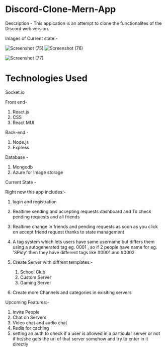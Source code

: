 # Discord-Clone-Mern-App
Description -
This appication is an attempt to clone the functionalites of the Discord web version.

Images of Current state:-

![Screenshot (75)](https://user-images.githubusercontent.com/73217093/204859563-a0385786-11cb-469d-b391-73abadbeb282.png)
![Screenshot (76)](https://user-images.githubusercontent.com/73217093/204859745-87c37941-c8c8-43f8-86a0-2314f9be6478.png)

![Screenshot (77)](https://user-images.githubusercontent.com/73217093/204859588-d15d2b17-a8b9-484d-82b1-bb6e3bc3d836.png)

# Technologies Used

Socket.io

Front end-

1. React.js
2. CSS
3. React MUI

Back-end -

1. Node.js
2. Express

Database - 

1. Mongodb
2. Azure for Image storage

Current State -

Right now this app includes:- 
1. login and registration 
2. Realtime sending and accepting requests dashboard and To check pending requests and all friends
3. Realtime change in friends and pending requests as soon as you click on accept friend request thanks to state management
4. A tag system which lets users have same username but differs them using a autogenerated tag eg. 0001 , so if 2 people have name for eg. 'SPidy' then they have different tags like #0001 and #0002
5. Create Server with diffrent templates:-
    1. School Club
    2. Custom Server
    3. Gaming Server
    
6. Create more Channels and categories in exisiting servers

Upcoming Features:-
1. Invite People
2. Chat on Servers
3. Video chat and audio chat
4. Redis for caching
5. setting an auth to check if a user is allowed in a particular server or not if he/she gets the url of that server somehow and try to enter in it directly
